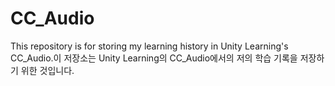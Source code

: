 # CC_Audio
 This repository is for storing my learning history in Unity Learning's CC_Audio.이 저장소는 Unity Learning의 CC_Audio에서의 저의 학습 기록을 저장하기 위한 것입니다.
